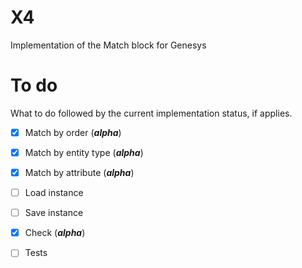# X4
Implementation of the Match block for Genesys


# To do
What to do followed by the current implementation status, if applies.


- [X] Match by order (***alpha***)
- [X] Match by entity type (***alpha***)
- [X] Match by attribute (***alpha***)
- [ ] Load instance
- [ ] Save instance
- [X] Check (***alpha***)
- [ ] Tests

